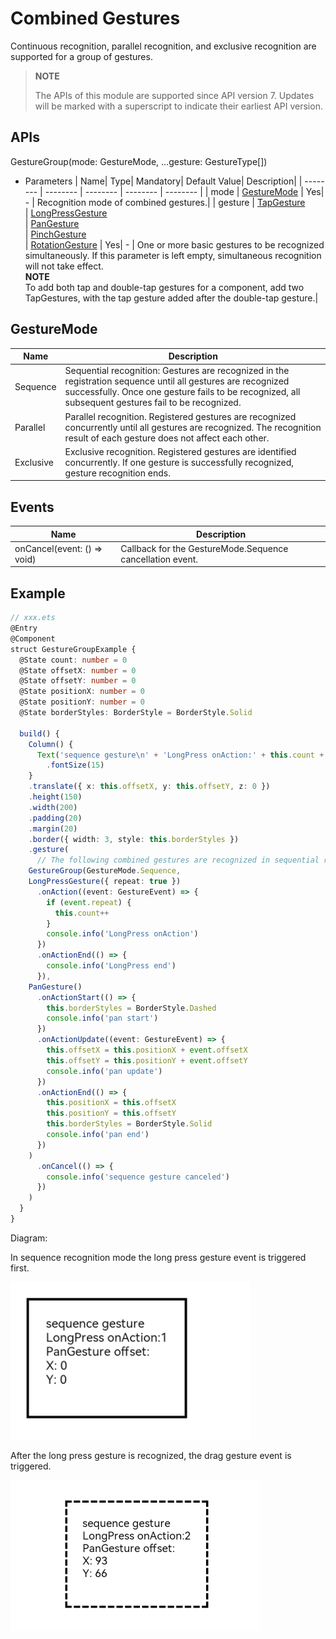 # Combined Gestures

Continuous recognition, parallel recognition, and exclusive recognition are supported for a group of gestures.

> **NOTE**
>
> The APIs of this module are supported since API version 7. Updates will be marked with a superscript to indicate their earliest API version.


## APIs

GestureGroup(mode: GestureMode, ...gesture: GestureType[])

- Parameters
  | Name| Type| Mandatory| Default Value| Description|
  | -------- | -------- | -------- | -------- | -------- |
  | mode | [GestureMode](#gesturemode)                                                  | Yes| - | Recognition mode of combined gestures.|
  | gesture | [TapGesture](ts-basic-gestures-tapgesture.md)<br>\| [LongPressGesture](ts-basic-gestures-longpressgesture.md)<br>\| [PanGesture](ts-basic-gestures-pangesture.md)<br>\| [PinchGesture](ts-basic-gestures-pinchgesture.md)<br>\| [RotationGesture](ts-basic-gestures-rotationgesture.md) | Yes| - | One or more basic gestures to be recognized simultaneously. If this parameter is left empty, simultaneous recognition will not take effect.<br>**NOTE**<br>To add both tap and double-tap gestures for a component, add two TapGestures, with the tap gesture added after the double-tap gesture.|

## GestureMode

| Name       | Description                                      |
| --------- | ---------------------------------------- |
| Sequence  | Sequential recognition: Gestures are recognized in the registration sequence until all gestures are recognized successfully. Once one gesture fails to be recognized, all subsequent gestures fail to be recognized.|
| Parallel  | Parallel recognition. Registered gestures are recognized concurrently until all gestures are recognized. The recognition result of each gesture does not affect each other.    |
| Exclusive | Exclusive recognition. Registered gestures are identified concurrently. If one gesture is successfully recognized, gesture recognition ends.      |


## Events

| Name                                      | Description                                |
| ---------------------------------------- | ------------------------------------ |
| onCancel(event: () =&gt; void) | Callback for the GestureMode.Sequence cancellation event.|


## Example

```ts
// xxx.ets
@Entry
@Component
struct GestureGroupExample {
  @State count: number = 0
  @State offsetX: number = 0
  @State offsetY: number = 0
  @State positionX: number = 0
  @State positionY: number = 0
  @State borderStyles: BorderStyle = BorderStyle.Solid

  build() {
    Column() {
      Text('sequence gesture\n' + 'LongPress onAction:' + this.count + '\nPanGesture offset:\nX: ' + this.offsetX + '\n' + 'Y: ' + this.offsetY)
        .fontSize(15)
    }
    .translate({ x: this.offsetX, y: this.offsetY, z: 0 })
    .height(150)
    .width(200)
    .padding(20)
    .margin(20)
    .border({ width: 3, style: this.borderStyles })
    .gesture(
      // The following combined gestures are recognized in sequential recognition mode. If the long press gesture event is not triggered correctly, the drag gesture event will not be triggered.
    GestureGroup(GestureMode.Sequence,
    LongPressGesture({ repeat: true })
      .onAction((event: GestureEvent) => {
        if (event.repeat) {
          this.count++
        }
        console.info('LongPress onAction')
      })
      .onActionEnd(() => {
        console.info('LongPress end')
      }),
    PanGesture()
      .onActionStart(() => {
        this.borderStyles = BorderStyle.Dashed
        console.info('pan start')
      })
      .onActionUpdate((event: GestureEvent) => {
        this.offsetX = this.positionX + event.offsetX
        this.offsetY = this.positionY + event.offsetY
        console.info('pan update')
      })
      .onActionEnd(() => {
        this.positionX = this.offsetX
        this.positionY = this.offsetY
        this.borderStyles = BorderStyle.Solid
        console.info('pan end')
      })
    )
      .onCancel(() => {
        console.info('sequence gesture canceled')
      })
    )
  }
}
```

Diagram:

In sequence recognition mode the long press gesture event is triggered first.

![en-us_image_0000001174104384](figures/en-us_image_0000001174104384.png)

After the long press gesture is recognized, the drag gesture event is triggered.

 ![en-us_image1_0000001174104384](figures/en-us_image1_0000001174104384.png) 
